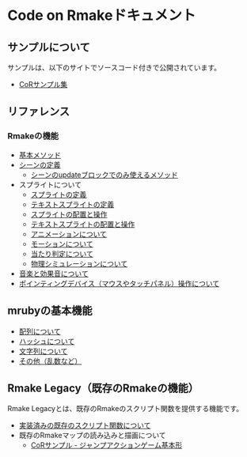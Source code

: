 # Code on Rmakeドキュメント

## サンプルについて

サンプルは、以下のサイトでソースコード付きで公開されています。

* [CoRサンプル集](https://rmake.jp/games/cor_examples)

## リファレンス

### Rmakeの機能

* [基本メソッド](rmake/basic.md)
* [シーンの定義](rmake/scene.md)
  * [シーンのupdateブロックでのみ使えるメソッド](rmake/scene_update.md)
* スプライトについて
  * [スプライトの定義](rmake/define_sprite.md)
  * [テキストスプライトの定義](rmake/define_text_sprite.md)
  * [スプライトの配置と操作](rmake/sprite.md)
  * [テキストスプライトの配置と操作](rmake/text_sprite.md)
  * [アニメーションについて](rmake/animation.md)
  * [モーションについて](rmake/motion.md)
  * [当たり判定について](rmake/collision.md)
  * [物理シミュレーションについて](rmake/physics.md)
* [音楽と効果音について](rmake/sound.md)
* [ポインティングデバイス（マウスやタッチパネル）操作について](rmake/pointer.md)

## mrubyの基本機能

* [配列について](mruby/array.md)
* [ハッシュについて](mruby/hash.md)
* [文字列について](mruby/string.md)
* [その他（乱数など）](mruby/others.md)

## Rmake Legacy（既存のRmakeの機能）

Rmake Legacyとは、既存のRmakeのスクリプト関数を提供する機能です。

* [実装済みの既存のスクリプト関数について](https://rmake.jp/document/cor_compatibility)
* 既存のRmakeマップの読み込みと描画について
  * [CoRサンプル - ジャンプアクションゲーム基本形](https://rmake.jp/games/30469/cor_example)
